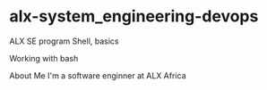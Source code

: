 # alx-system_engineering-devops
ALX SE program  Shell, basics

Working with bash

About Me I'm a software enginner at ALX Africa
